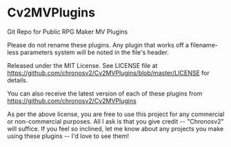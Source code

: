 # Cv2MVPlugins
Git Repo for Public RPG Maker MV Plugins

Please do not rename these plugins.
Any plugin that works off a filename-less parameters system
will be noted in the file's header.

Released under the MIT License. See LICENSE file at
https://github.com/chronosv2/Cv2MVPlugins/blob/master/LICENSE
for details.

You can also receive the latest version of each of these
plugins from https://github.com/chronosv2/Cv2MVPlugins

As per the above license, you are free to use this project
for any commercial or non-commercial purposes. All I ask is
that you give credit -- "Chronosv2" will suffice. If you feel
so inclined, let me know about any projects you make using
these plugins -- I'd love to see them!
